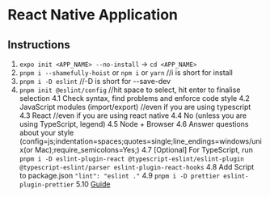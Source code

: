 # React Native Application

## Instructions

1. `expo init <APP_NAME> --no-install` -> `cd <APP_NAME>`
2. `pnpm i --shamefully-hoist` or `npm i` or `yarn` //i is short for install
3. `pnpm i -D eslint` //-D is short for --save-dev
4. `pnpm init @eslint/config` //hit space to select, hit enter to finalise selection
   4.1 Check syntax, find problems and enforce code style
   4.2 JavaScript modules (import/export) //even if you are using typescript
   4.3 React //even if you are using react native
   4.4 No (unless you are using TypeScript, legend)
   4.5 Node + Browser
   4.6 Answer questions about your style (config=js;indentation=spaces;quotes=single;line_endings=windows/unix(or Mac);require_semicolons=Yes;)
   4.7 [Optional] For TypeScript, run `pnpm i -D eslint-plugin-react @typescript-eslint/eslint-plugin @typescript-eslint/parser eslint-plugin-react-hooks`
   4.8 Add Script to package.json `"lint": "eslint ."`
   4.9 `pnpm i -D prettier eslint-plugin-prettier`
   5.10 [Guide](https://dev-yakuza.posstree.com/en/react-native/eslint-prettier-husky-lint-staged/)
